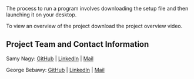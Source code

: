 The process to run a program involves downloading the setup file and then launching it on your desktop.

To view an overview of the project download the project overview video.
## Project Team and Contact Information

   Samy Nagy: [GitHub](https://github.com/samynagy) | [LinkedIn](https://www.linkedin.com/in/samy-nagy-46ba41233/) | [Mail](mailto:samynagy95@gmail.com)

   George Bebawy: [GitHub](https://github.com/George-Bebawy) | [LinkedIn](https://www.linkedin.com/in/george-bebawy/) | [Mail](mailto:georgebebawy12@gmail.com)
